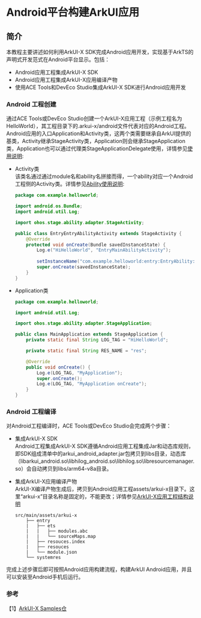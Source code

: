 # Android平台构建ArkUI应用

## 简介

本教程主要讲述如何利用ArkUI-X SDK完成Android应用开发，实现基于ArkTS的声明式开发范式在Android平台显示。包括：

* Android应用工程集成ArkUI-X SDK
* Android应用工程集成ArkUI-X应用编译产物
* 使用ACE Tools和DevEco Studio集成ArkUI-X SDK进行Android应用开发

### Android 工程创建
通过ACE Tools或DevEco Studio创建一个ArkUI-X应用工程（示例工程名为HelloWorld），其工程目录下的.arkui-x/android文件代表对应的Android工程。Android应用的入口Application和Activity类，这两个类需要继承自ArkUI提供的基类，Activity继承StageActivity类，Application则会继承StageApplication类，Application也可以通过代理类StageApplicationDelegate使用，详情参见[使用说明](https://gitee.com/arkui-x/docs/tree/master/zh-cn/application-dev/reference/arkui-for-android):
* Activity类\
该类名通过通过module名和ability名拼接而得，一个ability对应一个Android工程侧的Activity类。详情参见[Ability使用说明](../quick-start/start-with-ability-on-android.md):
    ```java
    package com.example.helloworld;

    import android.os.Bundle;
    import android.util.Log;

    import ohos.stage.ability.adapter.StageActivity;

    public class EntryEntryAbilityActivity extends StageActivity {
        @Override
        protected void onCreate(Bundle savedInstanceState) {
            Log.e("HiHelloWorld", "EntryMainAbilityActivity");
            
            setInstanceName("com.example.helloworld:entry:EntryAbility:");// ArkUI-X应用编译产物在应用工程assets/js中存放的目录名（即模块实例名）。
            super.onCreate(savedInstanceState);
        }
    }
    ```
* Application类
    ```java
    package com.example.helloworld;

    import android.util.Log;

    import ohos.stage.ability.adapter.StageApplication;

    public class MainApplication extends StageApplication {
        private static final String LOG_TAG = "HiHelloWorld";

        private static final String RES_NAME = "res";

        @Override
        public void onCreate() {
            Log.e(LOG_TAG, "MyApplication");
            super.onCreate();
            Log.e(LOG_TAG, "MyApplication onCreate");
        }
    }
    ```


### Android 工程编译
对Android工程编译时，ACE Tools或DevEco Studio会完成两个步骤：

* 集成ArkUI-X SDK \
    Android工程集成ArkUI-X SDK遵循Android应用工程集成Jar和动态库规则，即SDK组成清单中的arkui_android_adapter.jar包拷贝到libs目录，动态库（libarkui_android.so\libhilog_android.so\libhilog.so\libresourcemanager.so）会自动拷贝到libs/arm64-v8a目录。
* 集成ArkUI-X应用编译产物 \
ArkUI-X编译产物生成后，拷贝到Android应用工程assets/arkui-x目录下。这里“arkui-x”目录名称是固定的，不能更改；详情参见[ArkUI-X应用工程结构说明](../quick-start/package-structure-guide.md)

    ```
    src/main/assets/arkui-x
        ├── entry
        |   ├── ets
        |   |   ├── modules.abc
        |   |   └── sourceMaps.map
        |   ├── resouces.index
        |   ├── resouces
        |   └── module.json
        └── systemres
    ```



完成上述步骤后即可按照Android应用构建流程，构建ArkUI Android应用，并且可以安装至Android手机后运行。
### 参考

【1】[ArkUI-X Samples仓](https://gitee.com/arkui-x/samples)

